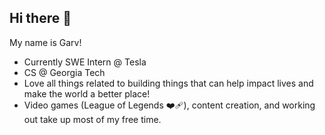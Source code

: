 ## Hi there 👋

My name is Garv!

* Currently SWE Intern @ Tesla
* CS @ Georgia Tech
* Love all things related to building things that can help impact lives and make the world a better place!
* Video games (League of Legends ❤️‍🩹), content creation, and working out take up most of my free time.
